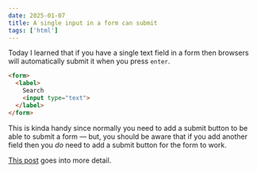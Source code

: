 ```yaml
---
date: 2025-01-07
title: A single input in a form can submit
tags: ['html']
---
```


Today I learned that if you have a single text field in a form then browsers will automatically submit it when you press `enter`.

```html
<form>
  <label>
    Search
    <input type="text">
  </label>
</form>
```

This is kinda handy since normally you need to add a submit button to be able to submit a form — but, you should be aware that if you add another field then you _do_ need to add a submit button for the form to work.

[This post](https://www.htmhell.dev/adventcalendar/2024/10/) goes into more detail.
